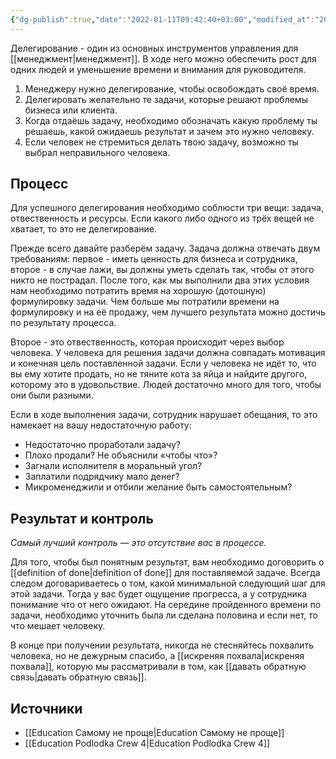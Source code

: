 ```yaml
---
{"dg-publish":true,"date":"2022-01-11T09:42:40+03:00","modified_at":"2022-09-20T19:29:35+03:00","permalink":"/delegirovanie/","dgHomeLink":false,"dgPassFrontmatter":true}
---
```



Делегирование - один из основных инструментов управления для [[менеджмент|менеджмент]]. В ходе него можно обеспечить рост для одних людей и уменьшение времени и внимания для руководителя.

1. Менеджеру нужно делегирование, чтобы освобождать своё время.
2. Делегировать желательно те задачи, которые решают проблемы бизнеса или клиента.
3. Когда отдаёшь задачу, необходимо обозначать какую проблему ты решаешь, какой ожидаешь результат и зачем это нужно человеку.
4. Если человек не стремиться делать твою задачу, возможно ты выбрал неправильного человека.

## Процесс

Для успешного делегирования необходимо соблюсти три вещи: задача, отвественность и ресурсы. Если какого либо одного из трёх вещей не хватает, то это не делегирование.

Прежде всего давайте разберём задачу. Задача должна отвечать двум требованиям: первое - иметь ценность для бизнеса и сотрудника, второе - в случае лажи, вы должны уметь сделать так, чтобы от этого никто не пострадал. После того, как мы выполнили два этих условия нам необходимо потратить время на хорошую (дотошную) формулировку задачи. Чем больше мы потратили времени на формулировку и на её продажу, чем лучшего результата можно достичь по результату процесса.

Второе - это отвественность, которая происходит через выбор человека. У человека для решения задачи должна совпадать мотивация и конечная цель поставленной задачи. Если у человека не идёт то, что вы ему хотите продать, но не тяните кота за яйца и найдите другого, которому это в удовольствие. Людей достаточно много для того, чтобы они были разными.

Если в ходе выполнения задачи, сотрудник нарушает обещания, то это намекает на вашу недостаточную работу:
-   Недостаточно проработали задачу?
-   Плохо продали? Не объяснили «чтобы что»?
-   Загнали исполнителя в моральный угол?
-   Заплатили подрядчику мало денег?
-   Микроменеджили и отбили желание быть самостоятельным?

## Результат и контроль

_Самый лучший контроль — это отсутствие вас в процессе._

Для того, чтобы был понятным результат, вам необходимо договорить о [[definition of done|definition of done]] для поставляемой задаче. 
Всегда следом договариваетесь о том, какой минимальной следующий шаг для этой задачи. Тогда у вас будет ощущение прогресса, а у сотрудника понимание что от него ожидают.
На середине пройденного времени по задачи, необходимо уточнить была ли сделана половина и если нет, то что мешает человеку.

В конце при получении результата, никогда не стесняйтесь похвалить человека, но не дежурным спасибо, а [[искреняя похвала|искреняя похвала]], которую мы рассматривали в том, как [[давать обратную связь|давать обратную связь]].


## Источники

- [[Education Самому не проще|Education Самому не проще]]
- [[Education Podlodka Crew 4|Education Podlodka Crew 4]]
